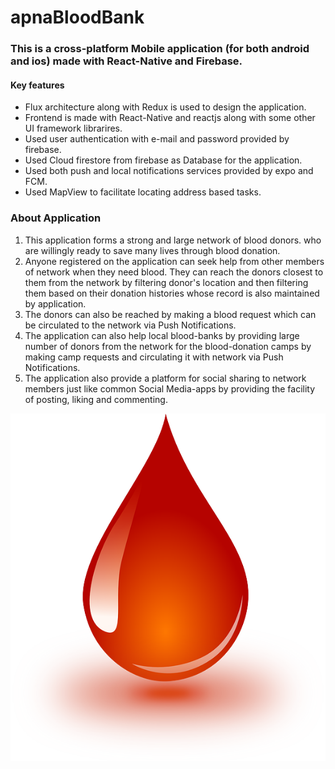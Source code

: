  # apnaBloodBank

### This is a cross-platform Mobile application (for both android and ios) made with React-Native and Firebase. 
#### Key features
* Flux architecture along with Redux is used to design the application.
* Frontend is made with React-Native and reactjs along with some other UI framework librarires.
* Used user authentication with e-mail and password provided by firebase.
* Used Cloud firestore from firebase as Database for the application.
* Used both push and local notifications services provided by expo and FCM.
* Used MapView to facilitate locating address based tasks.

### About Application
1) This application forms a strong and large network of blood donors. who are willingly ready to save many lives through blood donation.
2) Anyone registered on the application can seek help from other members of network when they need blood. They can reach the donors closest to them from the network by filtering
donor's location and then filtering them based on their donation histories whose record is also maintained by application.
3) The donors can also be reached by making a blood request which can be circulated to the network via Push Notifications.
4) The application can also help local blood-banks by providing large number of donors from the network for the blood-donation camps by making camp requests and circulating it with
network via Push Notifications.
5) The application also provide a platform for social sharing to network members just like common Social Media-apps by providing the facility of posting, liking and commenting.

![app Logo](https://github.com/bhaveshkumarpassi/apnaBloodBank/blob/master/components/images/bloodLogo.png)
